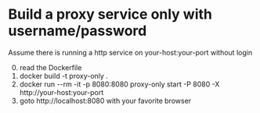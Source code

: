 # Build a proxy service only with username/password

Assume there is running a http service on your-host:your-port without login

0. read the Dockerfile
1. docker build -t proxy-only .
2. docker run --rm -it -p 8080:8080 proxy-only start -P 8080 -X http://your-host:your-port
3. goto http://localhost:8080 with your favorite browser
